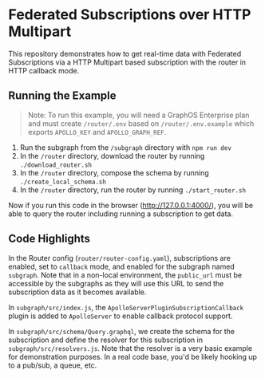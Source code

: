 # Federated Subscriptions over HTTP Multipart

This repository demonstrates how to get real-time data with Federated Subscriptions via a HTTP Multipart based subscription with the router in HTTP callback mode.

## Running the Example

> Note: To run this example, you will need a GraphOS Enterprise plan and must create `/router/.env` based on `/router/.env.example` which exports `APOLLO_KEY` and `APOLLO_GRAPH_REF`.

1. Run the subgraph from the `/subgraph` directory with `npm run dev`
1. In the `/router` directory, download the router by running `./download_router.sh`
1. In the `/router` directory, compose the schema by running `./create_local_schema.sh`
1. In the `/router` directory, run the router by running `./start_router.sh`

Now if you run this code in the browser (http://127.0.0.1:4000/), you will be able to query the router including running a subscription to get data.

## Code Highlights

In the Router config (`router/router-config.yaml`), subscriptions are enabled, set to `callback` mode, and enabled for the subgraph named `subgraph`. Note that in a non-local environment, the `public_url` must be accessible by the subgraphs as they will use this URL to send the subscription data as it becomes available.

In `subgraph/src/index.js`, the `ApolloServerPluginSubscriptionCallback` plugin is added to `ApolloServer` to enable callback protocol support.

In `subgraph/src/schema/Query.graphql`, we create the schema for the subscription and define the resolver for this subscription in `subgraph/src/resolvers.js`. Note that the resolver is a very basic example for demonstration purposes. In a real code base, you'd be likely hooking up to a pub/sub, a queue, etc.
